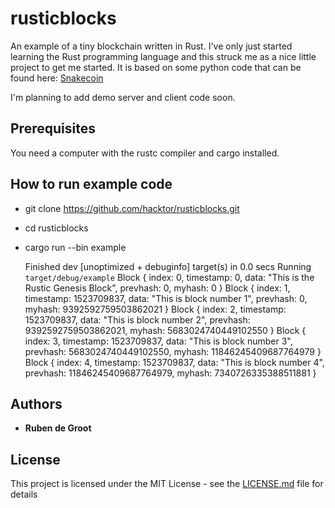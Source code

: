 # rusticblocks

An example of a tiny blockchain written in Rust. I've only just started learning the Rust programming language and this struck me as a nice little project to get me started. It is based on some python code that can be found here: [Snakecoin](https://github.com/schedutron/SnakeCoin)

I'm planning to add demo server and client code soon.

## Prerequisites

You need a computer with the rustc compiler and cargo installed.

## How to run example code

* git clone https://github.com/hacktor/rusticblocks.git
* cd rusticblocks
* cargo run --bin example

     Finished dev [unoptimized + debuginfo] target(s) in 0.0 secs
     Running `target/debug/example`
 Block { index: 0, timestamp: 0, data: "This is the Rustic Genesis Block", prevhash: 0, myhash: 0 }
 Block { index: 1, timestamp: 1523709837, data: "This is block number 1", prevhash: 0, myhash: 9392592759503862021 }
 Block { index: 2, timestamp: 1523709837, data: "This is block number 2", prevhash: 9392592759503862021, myhash: 5683024740449102550 }
 Block { index: 3, timestamp: 1523709837, data: "This is block number 3", prevhash: 5683024740449102550, myhash: 11846245409687764979 }
 Block { index: 4, timestamp: 1523709837, data: "This is block number 4", prevhash: 11846245409687764979, myhash: 7340726335388511881 }

## Authors

* **Ruben de Groot**

## License

This project is licensed under the MIT License - see the [LICENSE.md](LICENSE.md) file for details

